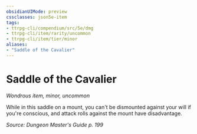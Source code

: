 ```yaml
---
obsidianUIMode: preview
cssclasses: json5e-item
tags:
- ttrpg-cli/compendium/src/5e/dmg
- ttrpg-cli/item/rarity/uncommon
- ttrpg-cli/item/tier/minor
aliases: 
- "Saddle of the Cavalier"
---
```

# Saddle of the Cavalier
*Wondrous item, minor, uncommon*  



While in this saddle on a mount, you can't be dismounted against your will if you're conscious, and attack rolls against the mount have disadvantage.

*Source: Dungeon Master's Guide p. 199*